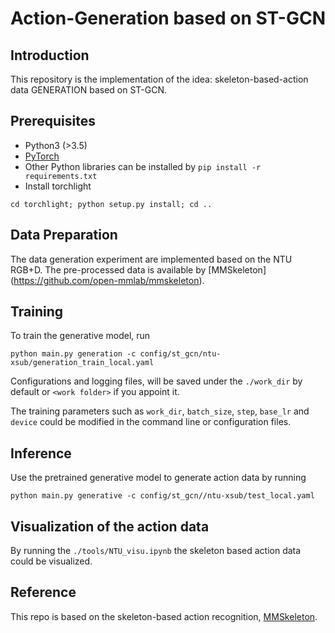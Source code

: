# Action-Generation based on ST-GCN

## Introduction
This repository is the implementation of the idea:
skeleton-based-action data GENERATION based on ST-GCN.

## Prerequisites
- Python3 (>3.5)
- [PyTorch](http://pytorch.org/)
- Other Python libraries can be installed by `pip install -r requirements.txt`
- Install torchlight
```shell
cd torchlight; python setup.py install; cd ..
```

## Data Preparation
The data generation experiment are implemented based on the NTU RGB+D.
The pre-processed data is available by [MMSkeleton] (https://github.com/open-mmlab/mmskeleton).

## Training
To train the generative model, run

```
python main.py generation -c config/st_gcn/ntu-xsub/generation_train_local.yaml
```

Configurations and logging files, will be saved under the `./work_dir` by default or `<work folder>` if you appoint it.

The training parameters such as ```work_dir```, ```batch_size```, ```step```, ```base_lr``` and ```device``` could be modified in the command line or configuration files.

## Inference
Use the pretrained generative model to generate action data by running

```
python main.py generative -c config/st_gcn//ntu-xsub/test_local.yaml
```

## Visualization of the action data

By running the `./tools/NTU_visu.ipynb` the skeleton based action data could be visualized.

## Reference
This repo is based on the skeleton-based action recognition, [MMSkeleton](https://github.com/open-mmlab/mmskeleton).
